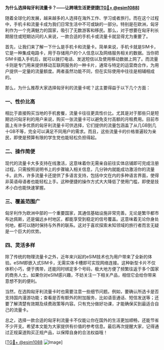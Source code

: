 **为什么选择匈牙利流量卡？——让跨境生活更便捷[[TG💪+ @esim1088](https://t.me/s/esim1088)]**

随着全球化的发展，越来越多的人选择在海外工作、学习或者旅行。而在这个过程中，手机卡和流量卡成为我们日常生活中不可或缺的一部分。特别是在欧洲，匈牙利作为一个充满魅力的国家，吸引了无数游客和移民。那么，对于想要在匈牙利长期居住或短期访问的人来说，一款合适的手机卡或流量卡就显得尤为重要了。

首先，让我们来了解一下什么是手机卡和流量卡。简单来说，手机卡就是SIM卡，它是一种集成电路卡，用于存储用户的个人信息以及网络服务相关的数据。当你把SIM卡插入手机后，就可以拨打电话、发送短信以及使用移动数据上网了。而流量卡则是专门用来提供移动互联网服务的一种卡片，通常与特定的运营商合作，为用户提供一定量的流量额度。两者虽然功能不同，但在实际使用中往往是相辅相成的。

那么，为什么推荐大家选择匈牙利的流量卡呢？这主要得益于以下几个方面：

### **一、性价比高**

相比于直接购买当地的手机套餐，流量卡往往更具性价比。尤其是对于那些只是短期访问匈牙利的用户来说，购买一张流量卡可以避免支付高额的月租费用。目前市面上有许多优质的匈牙利流量卡可供选择，它们提供的流量包涵盖了从几GB到几十GB不等，完全可以满足不同用户的需求。而且，这些流量卡的价格普遍较为亲民，即使是预算有限的学生党也能轻松负担得起。

### **二、操作简便**

现代的流量卡大多支持在线激活，这意味着你无需亲自前往实体店铺即可完成注册过程。只需按照说明书上的步骤输入相关信息，几分钟内就能成功激活你的流量卡。此外，许多流量卡还提供了多语言支持，包括中文在内的多种语言界面，使得非英语母语者也能轻松上手。这种便捷的操作方式大大降低了使用门槛，即使是技术小白也能快速掌握。

### **三、覆盖范围广**

匈牙利作为欧洲中部的一个重要国家，其通信基础设施非常完善。无论是繁华都市布达佩斯，还是偏远乡村地区，都能享受到稳定的信号覆盖。这意味着无论你身处何地，都可以随时保持与外界的联系。这对于喜欢探索未知领域的旅行者而言无疑是一个巨大的优势。

### **四、灵活多样**

除了传统的物理流量卡之外，近年来兴起的eSIM技术也为用户带来了全新的体验。eSIM即嵌入式SIM卡，无需实体卡槽即可实现网络连接。这种新型卡片不仅体积小巧，便于携带，还能同时绑定多个号码，极大地方便了频繁往返于多个国家的商务人士。如果你对eSIM感兴趣，不妨关注一下相关产品，相信它会给你带来意想不到的便利。

当然，在选购匈牙利流量卡时也需要注意一些细节问题。例如，要确认所选卡是否支持国内漫游功能；查看是否有额外的附加服务，比如语音通话、短信发送等；还要了解清楚有效期及续费政策等内容。只有充分做好功课，才能确保买到最适合自己的流量卡。

总之，选择一款合适的匈牙利流量卡不仅能让你在国外的生活更加顺畅，还能节省不少开支。希望本文能为大家提供有价值的参考信息。最后再次提醒大家，记得通过正规渠道购买正规产品，以保障自身的合法权益哦！

[[TG💪+ @esim1088](https://t.me/s/esim1088) ![Image](https://i.postimg.cc/4NQfJmqS/Snipaste-2025-05-13-00-14-12.png)]